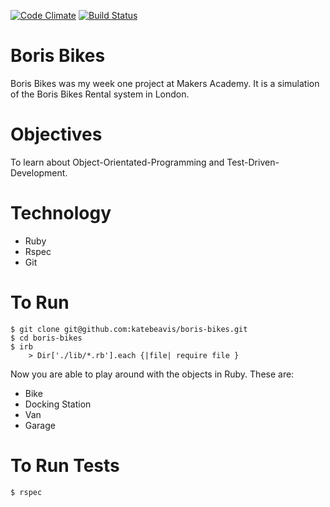 [![Code Climate](https://codeclimate.com/github/katebeavis/boris-bikes/badges/gpa.svg)](https://codeclimate.com/github/katebeavis/boris-bikes) [![Build Status](https://travis-ci.org/katebeavis/boris-bikes.svg?branch=master)](https://travis-ci.org/katebeavis/boris-bikes)
# Boris Bikes

Boris Bikes was my week one project at Makers Academy. It is a simulation of the Boris Bikes Rental system in London.

# Objectives

To learn about Object-Orientated-Programming and Test-Driven-Development.

# Technology
- Ruby
- Rspec
- Git

# To Run
```
$ git clone git@github.com:katebeavis/boris-bikes.git
$ cd boris-bikes
$ irb
    > Dir['./lib/*.rb'].each {|file| require file }
```

Now you are able to play around with the objects in Ruby. These are:
- Bike
- Docking Station
- Van
- Garage

# To Run Tests
```
$ rspec
```
